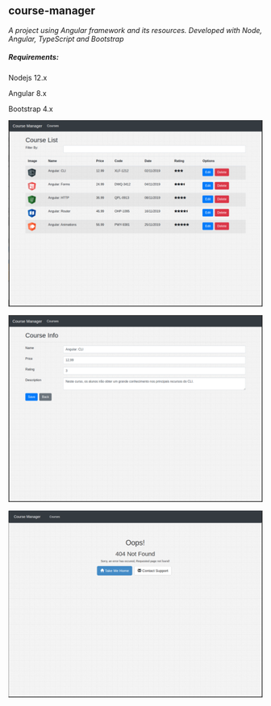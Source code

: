 ## course-manager

*A project using Angular framework and its resources. Developed with Node, Angular, TypeScript and Bootstrap*

##### Requirements:

Nodejs 12.x

Angular 8.x

Bootstrap 4.x

![](./images-readme/home-page.png)





![](./images-readme/edit-page.png)





![](./images-readme/404-page.png)
